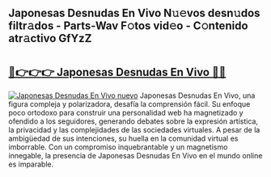 ## Japonesas Desnudas En Vivo N𝚞𝚎vos desn𝚞dos filtr𝚊dos - Parts-Wav F𝚘tos vid𝚎o - C𝚘ntenido atr𝚊ctivo GfYzZ

# <h2><a href="http://mbaeei.tromn.icu/?c=Japonesas+Desnudas+En+Vivo">🔗👉👉👉 Japonesas Desnudas En Vivo 🔗🔗</a></h2>

[![Japonesas Desnudas En Vivo nuevo](https://i.imgur.com/pEAQMta.gif)](http://mbaeei.tromn.icu/?c=Japonesas+Desnudas+En+Vivo)
Japonesas Desnudas En Vivo, una figura compleja y polarizadora, desafía la comprensión fácil. Su enfoque poco ortodoxo para construir una personalidad web ha magnetizado y ofendido a los seguidores, generando debates sobre la expresión artística, la privacidad y las complejidades de las sociedades virtuales. A pesar de la ambigüedad de sus intenciones, su huella en la comunidad virtual es imborrable. Con un compromiso inquebrantable y un magnetismo innegable, la presencia de Japonesas Desnudas En Vivo en el mundo online es imparable.
